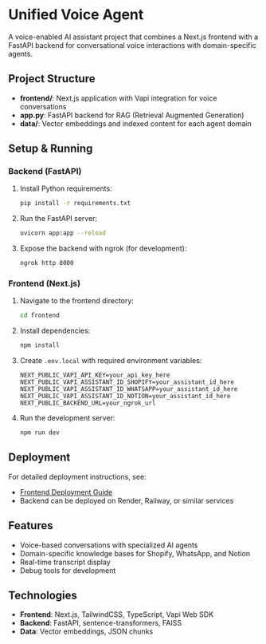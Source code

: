 # Unified Voice Agent

A voice-enabled AI assistant project that combines a Next.js frontend with a FastAPI backend for conversational voice interactions with domain-specific agents.

## Project Structure

- **frontend/**: Next.js application with Vapi integration for voice conversations
- **app.py**: FastAPI backend for RAG (Retrieval Augmented Generation)
- **data/**: Vector embeddings and indexed content for each agent domain

## Setup & Running

### Backend (FastAPI)

1. Install Python requirements:
   ```bash
   pip install -r requirements.txt
   ```

2. Run the FastAPI server:
   ```bash
   uvicorn app:app --reload
   ```

3. Expose the backend with ngrok (for development):
   ```bash
   ngrok http 8000
   ```

### Frontend (Next.js)

1. Navigate to the frontend directory:
   ```bash
   cd frontend
   ```

2. Install dependencies:
   ```bash
   npm install
   ```

3. Create `.env.local` with required environment variables:
   ```
   NEXT_PUBLIC_VAPI_API_KEY=your_api_key_here
   NEXT_PUBLIC_VAPI_ASSISTANT_ID_SHOPIFY=your_assistant_id_here
   NEXT_PUBLIC_VAPI_ASSISTANT_ID_WHATSAPP=your_assistant_id_here
   NEXT_PUBLIC_VAPI_ASSISTANT_ID_NOTION=your_assistant_id_here
   NEXT_PUBLIC_BACKEND_URL=your_ngrok_url
   ```

4. Run the development server:
   ```bash
   npm run dev
   ```

## Deployment

For detailed deployment instructions, see:
- [Frontend Deployment Guide](./frontend/README.md#deployment)
- Backend can be deployed on Render, Railway, or similar services

## Features

- Voice-based conversations with specialized AI agents
- Domain-specific knowledge bases for Shopify, WhatsApp, and Notion
- Real-time transcript display
- Debug tools for development

## Technologies

- **Frontend**: Next.js, TailwindCSS, TypeScript, Vapi Web SDK
- **Backend**: FastAPI, sentence-transformers, FAISS
- **Data**: Vector embeddings, JSON chunks